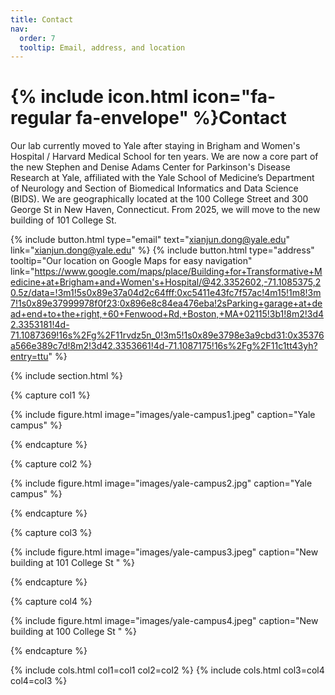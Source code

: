 ```yaml
---
title: Contact
nav:
  order: 7
  tooltip: Email, address, and location
---
```


# {% include icon.html icon="fa-regular fa-envelope" %}Contact

Our lab currently moved to Yale after staying in Brigham and Women's Hospital / Harvard Medical School for ten years. We are now a core part of the new Stephen and Denise Adams Center for Parkinson's Disease Research at Yale, affiliated with the Yale School of Medicine’s Department of Neurology and Section of Biomedical Informatics and Data Science (BIDS). We are geographically located at the 100 College Street and 300 George St in New Haven, Connecticut. From 2025, we will move to the new building of 101 College St. 

{%
  include button.html
  type="email"
  text="xianjun.dong@yale.edu"
  link="xianjun.dong@yale.edu"
%}
{%
  include button.html
  type="address"
  tooltip="Our location on Google Maps for easy navigation"
  link="https://www.google.com/maps/place/Building+for+Transformative+Medicine+at+Brigham+and+Women's+Hospital/@42.3352602,-71.1085375,20.5z/data=!3m1!5s0x89e37a04d2c64fff:0xc5411e43fc7f57ac!4m15!1m8!3m7!1s0x89e37999978f0f23:0x896e8c84ea476eba!2sParking+garage+at+dead+end+to+the+right,+60+Fenwood+Rd,+Boston,+MA+02115!3b1!8m2!3d42.3353181!4d-71.1087369!16s%2Fg%2F11rvdz5n_0!3m5!1s0x89e3798e3a9cbd31:0x35376a566e389c7d!8m2!3d42.3353661!4d-71.1087175!16s%2Fg%2F11c1tt43yh?entry=ttu"
%}

{% include section.html %}

{% capture col1 %}

{%
  include figure.html
  image="images/yale-campus1.jpeg"
  caption="Yale campus"
%}

{% endcapture %}

{% capture col2 %}

{%
  include figure.html
  image="images/yale-campus2.jpg"
  caption="Yale campus"
%}

{% endcapture %}

{% capture col3 %}

{%
  include figure.html
  image="images/yale-campus3.jpeg"
  caption="New building at 101 College St "
%}

{% endcapture %}

{% capture col4 %}

{%
  include figure.html
  image="images/yale-campus4.jpeg"
  caption="New building at 100 College St "
%}

{% endcapture %}

{% include cols.html col1=col1 col2=col2 %}
{% include cols.html col3=col4 col4=col3 %}

